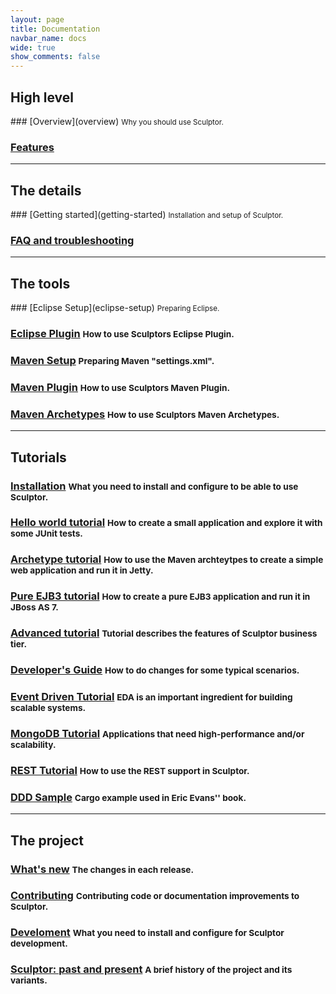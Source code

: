 ```yaml
---
layout: page
title: Documentation
navbar_name: docs
wide: true
show_comments: false
---
```

<div class="row">
  <div class="span4">
    <h2>High level</h2>
  </div>
  <div class="span8" markdown="1">
### [Overview](overview) <small>Why you should use Sculptor.</small>

### [Features](features)

  </div>
</div>

----

<div class="row">
  <div class="span4">
    <h2>The details</h2>
  </div>
  <div class="span8" markdown="1">
### [Getting started](getting-started) <small>Installation and setup of Sculptor.</small>

### [FAQ and troubleshooting](faq)

  </div>
</div>

----

<div class="row">
  <div class="span4">
    <h2>The tools</h2>
  </div>
  <div class="span8" markdown="1">
### [Eclipse Setup](eclipse-setup) <small>Preparing Eclipse.</small>

### [Eclipse Plugin](eclipse-plugin) <small>How to use Sculptors Eclipse Plugin.</small>

### [Maven Setup](maven-setup) <small>Preparing Maven "settings.xml".</small>

### [Maven Plugin](maven-plugin) <small>How to use Sculptors Maven Plugin.</small>

### [Maven Archetypes](maven-archetypes) <small>How to use Sculptors Maven Archetypes.</small>

  </div>
</div>

----

<div class="row">
  <div class="span4">
    <h2>Tutorials</h2>
  </div>
  <div class="span8" markdown="1">

### [Installation](installation) <small>What you need to install and configure to be able to use Sculptor.</small>

### [Hello world tutorial](hello-world-tutorial) <small>How to create a small application and explore it with some JUnit tests.</small>

### [Archetype tutorial](archetype-tutorial) <small>How to use the Maven archteytpes to create a simple web application and run it in Jetty.</small>

### [Pure EJB3 tutorial](pure-ejb3-tutorial) <small>How to create a pure EJB3 application and run it in JBoss AS 7.</small>

### [Advanced tutorial](advanced-tutorial) <small>Tutorial describes the features of Sculptor business tier.</small>

### [Developer's Guide](developers-guide) <small>How to do changes for some typical scenarios.</small>

### [Event Driven Tutorial](event-driven-tutorial) <small>EDA is an important ingredient for building scalable systems.</small>

### [MongoDB Tutorial](mongodb-tutorial) <small>Applications that need high-performance and/or scalability.</small>

### [REST Tutorial](rest-tutorial) <small>How to use the REST support in Sculptor.</small>

### [DDD Sample](ddd-sample) <small>Cargo example used in Eric Evans'' book.</small>

  </div>
</div>

----

<div class="row">
  <div class="span4">
    <h2>The project</h2>
  </div>
  <div class="span8" markdown="1">

### [What's new](whats-new) <small>The changes in each release.</small>

### [Contributing](contributing) <small>Contributing code or documentation improvements to Sculptor.</small>

### [Develoment](development-environment) <small>What you need to install and configure for Sculptor development.</small>

### [Sculptor: past and present](past-and-present) <small>A brief history of the project and its variants.</small>

  </div>
</div>
